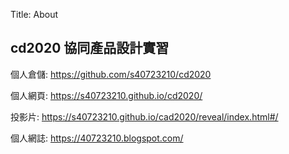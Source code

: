 Title: About

## cd2020 協同產品設計實習
個人倉儲: <a href="https://github.com/s40723210/cd2020">https://github.com/s40723210/cd2020</a>

個人網頁: <a href="https://s40723210.github.io/cd2020/">https://s40723210.github.io/cd2020/</a>

投影片: <a href="https://s40723210.github.io/cd2020/reveal/index.html#/">https://s40723210.github.io/cad2020/reveal/index.html#/</a>

個人網誌: <a href="https://40723210.blogspot.com/">https://40723210.blogspot.com/</a>





